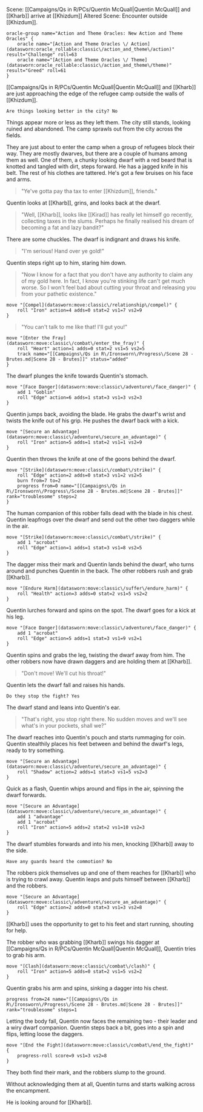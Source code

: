 Scene: [[Campaigns/Qs in R/PCs/Quentin McQuall|Quentin McQuall]] and [[Kharb]] arrive at [[Khizdum]]
Altered Scene: Encounter outside [[Khizdum]]. 

```iron-vault-mechanics
oracle-group name="Action and Theme Oracles: New Action and Theme Oracles" {
    oracle name="[Action and Theme Oracles \/ Action](datasworn:oracle_rollable:classic\/action_and_theme\/action)" result="Challenge" roll=63
    oracle name="[Action and Theme Oracles \/ Theme](datasworn:oracle_rollable:classic\/action_and_theme\/theme)" result="Greed" roll=61
}
```


[[Campaigns/Qs in R/PCs/Quentin McQuall|Quentin McQuall]] and [[Kharb]] are just approaching the edge of the refugee camp outside the walls of [[Khizdum]].

`Are things looking better in the city? No`

Things appear more or less as they left them. The city still stands, looking ruined and abandoned. The camp sprawls out from the city across the fields.

They are just about to enter the camp when a group of refugees block their way. They are mostly dwarves, but there are a couple of humans among them as well.
One of them, a chunky looking dwarf with a red beard that is knotted and tangled with dirt, steps forward. He has a jagged knife in his belt. The rest of his clothes are tattered. He's got a few bruises on his face and arms.

>"Ye've gotta pay tha tax to enter [[Khizdum]], friends."

Quentin looks at [[Kharb]], grins, and looks back at the dwarf.

>"Well, [[Kharb]], looks like [[Kirad]] has really let himself go recently, collecting taxes in the slums. Perhaps he finally realised his dream of becoming a fat and lazy bandit?"

There are some chuckles. The dwarf is indignant and draws his knife.

>"I'm serious! Hand over ye gold!"

Quentin steps right up to him, staring him down.

>"Now I know for a fact that you don't have any authority to claim any of my gold here. In fact, I know you're stinking life can't get much worse. So I won't feel bad about cutting your throat and releasing you from your pathetic existence."

```iron-vault-mechanics
move "[Compel](datasworn:move:classic\/relationship\/compel)" {
    roll "Iron" action=4 adds=0 stat=2 vs1=7 vs2=9
}
```

>"You can't talk to me like that! I'll gut you!"

```iron-vault-mechanics
move "[Enter the Fray](datasworn:move:classic\/combat\/enter_the_fray)" {
    roll "Heart" action=1 adds=0 stat=2 vs1=5 vs2=5
    track name="[[Campaigns\/Qs in R\/Ironsworn\/Progress\/Scene 28 - Brutes.md|Scene 28 - Brutes]]" status="added"
}

```

The dwarf plunges the knife towards Quentin's stomach.

```iron-vault-mechanics
move "[Face Danger](datasworn:move:classic\/adventure\/face_danger)" {
    add 1 "Goblin"
    roll "Edge" action=6 adds=1 stat=3 vs1=3 vs2=3
}
```

Quentin jumps back, avoiding the blade. He grabs the dwarf's wrist and twists the knife out of his grip. He pushes the dwarf back with a kick.

```iron-vault-mechanics
move "[Secure an Advantage](datasworn:move:classic\/adventure\/secure_an_advantage)" {
    roll "Iron" action=5 adds=1 stat=2 vs1=1 vs2=9
}
```

Quentin then throws the knife at one of the goons behind the dwarf.


```iron-vault-mechanics
move "[Strike](datasworn:move:classic\/combat\/strike)" {
    roll "Edge" action=2 adds=0 stat=3 vs1=2 vs2=5
    burn from=7 to=2
    progress from=0 name="[[Campaigns\/Qs in R\/Ironsworn\/Progress\/Scene 28 - Brutes.md|Scene 28 - Brutes]]" rank="troublesome" steps=2
}

```

The human companion of this robber falls dead with the blade in his chest.
Quentin leapfrogs over the dwarf and send out the other two daggers while in the air.

```iron-vault-mechanics
move "[Strike](datasworn:move:classic\/combat\/strike)" {
    add 1 "acrobat"
    roll "Edge" action=1 adds=1 stat=3 vs1=8 vs2=5
}
```

The dagger miss their mark and Quentin lands behind the dwarf, who turns around and punches Quentin in the back. The other robbers rush and grab [[Kharb]].

```iron-vault-mechanics
move "[Endure Harm](datasworn:move:classic\/suffer\/endure_harm)" {
    roll "Health" action=3 adds=0 stat=2 vs1=5 vs2=2
}
```

Quentin lurches forward and spins on the spot. The dwarf goes for a kick at his leg.

```iron-vault-mechanics
move "[Face Danger](datasworn:move:classic\/adventure\/face_danger)" {
    add 1 "acrobat"
    roll "Edge" action=5 adds=1 stat=3 vs1=9 vs2=1
}
```

Quentin spins and grabs the leg, twisting the dwarf away from him.
The other robbers now have drawn daggers and are holding them at [[Kharb]].

>"Don't move! We'll cut his throat!"

Quentin lets the dwarf fall and raises his hands.

`Do they stop the fight? Yes`

The dwarf stand and leans into Quentin's ear.

>"That's right, you stop right there. No sudden moves and we'll see what's in your pockets, shall we?"

The dwarf reaches into Quentin's pouch and starts rummaging for coin.
Quentin stealthily places his feet between and behind the dwarf's legs, ready to try something.

```iron-vault-mechanics
move "[Secure an Advantage](datasworn:move:classic\/adventure\/secure_an_advantage)" {
    roll "Shadow" action=2 adds=1 stat=3 vs1=5 vs2=3
}
```

Quick as a flash, Quentin whips around and flips in the air, spinning the dwarf forwards.

```iron-vault-mechanics
move "[Secure an Advantage](datasworn:move:classic\/adventure\/secure_an_advantage)" {
    add 1 "advantage"
    add 1 "acrobat"
    roll "Iron" action=5 adds=2 stat=2 vs1=10 vs2=3
}
```

The dwarf stumbles forwards and into his men, knocking [[Kharb]] away to the side.

`Have any guards heard the commotion? No`

The robbers pick themselves up and one of them reaches for [[Kharb]] who is trying to crawl away.
Quentin leaps and puts himself between [[Kharb]] and the robbers.

```iron-vault-mechanics
move "[Secure an Advantage](datasworn:move:classic\/adventure\/secure_an_advantage)" {
    roll "Edge" action=2 adds=0 stat=3 vs1=3 vs2=8
}
```

[[Kharb]] uses the opportunity to get to his feet and start running, shouting for help.

The robber who was grabbing [[Kharb]] swings his dagger at [[Campaigns/Qs in R/PCs/Quentin McQuall|Quentin McQuall]], Quentin tries to grab his arm.

```iron-vault-mechanics
move "[Clash](datasworn:move:classic\/combat\/clash)" {
    roll "Iron" action=5 adds=0 stat=2 vs1=5 vs2=2
}
```

Quentin grabs his arm and spins, sinking a dagger into his chest.

```iron-vault-mechanics
progress from=24 name="[[Campaigns\/Qs in R\/Ironsworn\/Progress\/Scene 28 - Brutes.md|Scene 28 - Brutes]]" rank="troublesome" steps=1
```

Letting the body fall, Quentin now faces the remaining two - their leader and a wiry dwarf companion.
Quentin steps back a bit, goes into a spin and flips, letting loose the daggers.

```iron-vault-mechanics
move "[End the Fight](datasworn:move:classic\/combat\/end_the_fight)" {
    progress-roll score=9 vs1=3 vs2=8
}
```

They both find their mark, and the robbers slump to the ground.

Without acknowledging them at all, Quentin turns and starts walking across the encampment. 

He is looking around for [[Kharb]]. 

